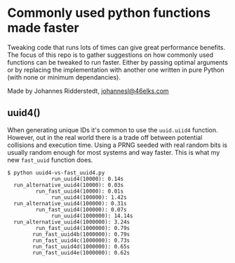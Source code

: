 # Commonly used python functions made faster

Tweaking code that runs lots of times can give great performance benefits. The focus of this repo is to gather suggestions on how commonly used functions can be tweaked to run faster. Either by passing optimal arguments or by replacing the implementation with another one written in pure Python (with none or minimum dependancies).

Made by Johannes Ridderstedt, johannesl@46elks.com

## uuid4()

When generating unique IDs it's common to use the `uuid.uiid4` function. However, out in the real world there is a trade off between potential collisions and execution time. Using a PRNG seeded with real random bits is usually random enough for most systems and way faster. This is what my new `fast_uuid` function does.

    $ python uuid4-vs-fast_uuid4.py
                  run_uuid4(10000): 0.14s
      run_alternative_uuid4(10000): 0.03s
             run_fast_uuid4(10000): 0.01s
                  run_uuid4(100000): 1.42s
      run_alternative_uuid4(100000): 0.31s
             run_fast_uuid4(100000): 0.07s
                  run_uuid4(1000000): 14.14s
      run_alternative_uuid4(1000000): 3.24s
             run_fast_uuid4(1000000): 0.79s
            run_fast_uuid4b(1000000): 0.79s
            run_fast_uuid4c(1000000): 0.73s
            run_fast_uuid4d(1000000): 0.65s
            run_fast_uuid4e(1000000): 0.62s
